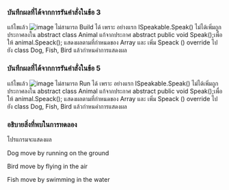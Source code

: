 ### บันทึกผลที่ได้จากการรันคำสั่งในข้อ 3
แก้ไขแล้ว
![image](https://github.com/VisawaPRO/03376836-OOP-2566-Lab-13/assets/144195555/3e3fc809-2ba8-46b8-bd6c-de23edd5e239)
ไม่สามารถ Build ได้ เพราะ อย่างแรก ISpeakable.Speak() ไม่ได้เพิ่มถูกประกาศลงใน abstract class Animal แก้จากประกาศ abstract public void Speak();เพื่อให้ animal.Speack(); แสดงผลตามที่กำหนดของ Array และ เพิ่ม Speack () override ไปยัง class Dog, Fish, Bird แล้วกำหนคำการแสดงผล
### บันทึกผลที่ได้จากการรันคำสั่งในข้อ 5
แก้ไขแล้ว
![image](https://github.com/VisawaPRO/03376836-OOP-2566-Lab-13/assets/144195555/c6745287-c466-45e9-b925-4dce0779f75c)
ไม่สามารถ Run ได้ เพราะ อย่างแรก ISpeakable.Speak() ไม่ได้เพิ่มถูกประกาศลงใน abstract class Animal แก้จากประกาศ abstract public void Speak();เพื่อให้ animal.Speack(); แสดงผลตามที่กำหนดของ Array และ เพิ่ม Speack () override ไปยัง class Dog, Fish, Bird แล้วกำหนคำการแสดงผล
### อธิบายสิ่งที่พบในการทดลอง
โปรแกรมจะแสดงผล

Dog move by running on the ground

Bird move by flying in the air

Fish move by swimming in the water


